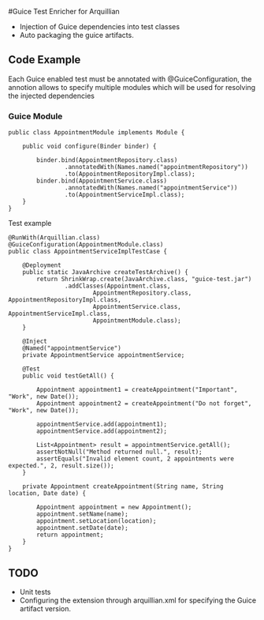 #Guice Test Enricher for Arquillian

* Injection of Guice dependencies into test classes
* Auto packaging the guice artifacts.

## Code Example

Each Guice enabled test must be annotated with @GuiceConfiguration, the annotion allows to specify
multiple modules which will be used for resolving the injected dependencies

### Guice Module

```
public class AppointmentModule implements Module {

    public void configure(Binder binder) {

        binder.bind(AppointmentRepository.class)
                .annotatedWith(Names.named("appointmentRepository"))
                .to(AppointmentRepositoryImpl.class);
        binder.bind(AppointmentService.class)
                .annotatedWith(Names.named("appointmentService"))
                .to(AppointmentServiceImpl.class);
    }
}
```

Test example

```
@RunWith(Arquillian.class)
@GuiceConfiguration(AppointmentModule.class)
public class AppointmentServiceImplTestCase {

    @Deployment
    public static JavaArchive createTestArchive() {
        return ShrinkWrap.create(JavaArchive.class, "guice-test.jar")
                .addClasses(Appointment.class,
                        AppointmentRepository.class, AppointmentRepositoryImpl.class,
                        AppointmentService.class, AppointmentServiceImpl.class,
                        AppointmentModule.class);
    }

    @Inject
    @Named("appointmentService")
    private AppointmentService appointmentService;

    @Test
    public void testGetAll() {

        Appointment appointment1 = createAppointment("Important", "Work", new Date());
        Appointment appointment2 = createAppointment("Do not forget", "Work", new Date());

        appointmentService.add(appointment1);
        appointmentService.add(appointment2);

        List<Appointment> result = appointmentService.getAll();
        assertNotNull("Method returned null.", result);
        assertEquals("Invalid element count, 2 appointments were expected.", 2, result.size());
    }

    private Appointment createAppointment(String name, String location, Date date) {

        Appointment appointment = new Appointment();
        appointment.setName(name);
        appointment.setLocation(location);
        appointment.setDate(date);
        return appointment;
    }
}
```

## TODO

* Unit tests
* Configuring the extension through arquillian.xml for specifying the Guice artifact version.